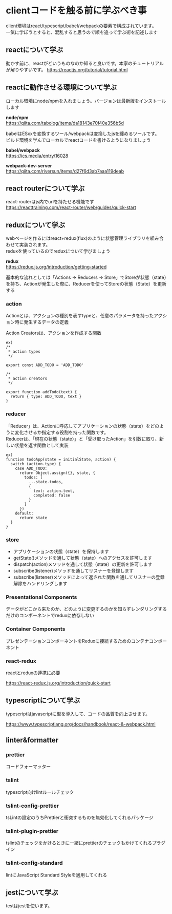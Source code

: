# clientコードを触る前に学ぶべき事

client環境はreact/typescript/babel/webpackの要素で構成されています。  
一気に学ぼうとすると、混乱すると思うので順を追って学ぶ術を記述します

## reactについて学ぶ

動かす前に、reactがどいうものなのか知ると良いです。本家のチュートリアルが解りやすいです。
https://reactjs.org/tutorial/tutorial.html

## reactに動作させる環境について学ぶ

ローカル環境にnode/npmを入れましょう。バージョンは最新版をインストールします  

**node/npm**  
https://qiita.com/tabolog/items/da18143e70f40e356b5d

babelはESxxを変換するツール/webpackは変換したjsを纏めるツールです。  
ビルド環境を学んでローカルでreactコードを書けるようになりましょう

**babel/webpack**  
https://ics.media/entry/16028

**webpack-dev-server**  
https://qiita.com/riversun/items/d27f6d3ab7aaa119deab

## react routerについて学ぶ

react-routerはjs内でurlを持たせる機能です  
https://reacttraining.com/react-router/web/guides/quick-start

## reduxについて学ぶ

webページを作るにはreact+redux(flux)のように状態管理ライブラリを組み合わせて実装されます。  
reduxを使っているのでreduxについて学びましょう

**redux**  
https://redux.js.org/introduction/getting-started


基本的な流れとしては「Actions -> Reducers -> Store」でStoreが状態（state）を持ち、Actionが発生した際に、Reducerを使ってStoreの状態（State）を更新する

### action

Actionとは、アクションの種別を表すtypeと、任意のパラメータを持ったアクション時に発生するデータの定義

Action Creatorsは、アクションを作成する関数

```
ex)
/*
 * action types
 */

export const ADD_TODO = 'ADD_TODO'

/*
 * action creators
 */

export function addTodo(text) {
  return { type: ADD_TODO, text }
}
```

### reducer

「Reducer」は、Actionに呼応してアプリケーションの状態（state）をどのように変化させるか指定する役割を持った関数です。  
Reducerは、「現在の状態（state）」と「受け取ったAction」を引数に取り、新しい状態を返す関数として実装  

```
ex)
function todoApp(state = initialState, action) {
  switch (action.type) {
    case ADD_TODO:
      return Object.assign({}, state, {
        todos: [
          ...state.todos,
          {
            text: action.text,
            completed: false
          }
        ]
      })
    default:
      return state
  }
}
```

### store

* アプリケーションの状態（state）を保持します
* getState()メソッドを通して状態（state）へのアクセスを許可します
* dispatch(action)メソッドを通して状態（state）の更新を許可します
* subscribe(listener)メソッドを通してリスナーを登録します
* subscribe(listener)メソッドによって返された関数を通してリスナーの登録解除をハンドリングします

### Presentational Components

データがどこから来たのか、どのように変更するのかを知らずレンダリングするだけのコンポーネントでreduxに依存しない

### Container Components

プレゼンテーションコンポーネントをReduxに接続するためのコンテナコンポーネント

### react-redux

reactとreduxの連携に必要

https://react-redux.js.org/introduction/quick-start

## typescriptについて学ぶ

typescriptはjavascriptに型を導入して、コードの品質を向上させます。 

https://www.typescriptlang.org/docs/handbook/react-&-webpack.html

## linter&formatter

### prettier

コードフォーマッター

### tslint

typescript向けlintルールチェック

### tslint-config-prettier

tsLintの設定のうちPrettierと衝突するものを無効化してくれるパッケージ

### tslint-plugin-prettier

tslintのチェックをかけるときに一緒にprettierのチェックもかけてくれるプラグイン

### tslint-config-standard

lintにJavaScript Standard Styleを適用してくれる

## jestについて学ぶ

testはjestを使います。

